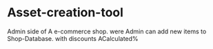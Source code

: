 # Asset-creation-tool
Admin side of A e-commerce shop. were Admin can add new items to Shop-Database. with discounts ACalculated%
